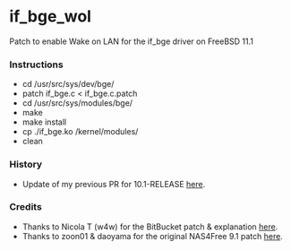 # if_bge_wol
Patch to enable Wake on LAN for the if_bge driver on FreeBSD 11.1

### Instructions
* cd /usr/src/sys/dev/bge/
* patch if_bge.c < if_bge.c.patch
* cd /usr/src/sys/modules/bge/
* make
* make install
* cp ./if_bge.ko /kernel/modules/
* clean


### History
* Update of my previous PR for 10.1-RELEASE [here](https://bitbucket.org/w4w/bge-wol-freebsd-10.1-patch/pull-requests/1/patch-to-fix-for-svn-version-282752-and/diff).

### Credits
* Thanks to Nicola T (w4w) for the BitBucket patch & explanation [here](https://bitbucket.org/w4w/bge-wol-freebsd-10.1-patch).
* Thanks to zoon01 & daoyama for the original NAS4Free 9.1 patch [here](https://sourceforge.net/p/nas4free/code/HEAD/tree/branches/9.1.0.1/build/kernel-patches/bge/files/patch-if_bge.diff#l25).
